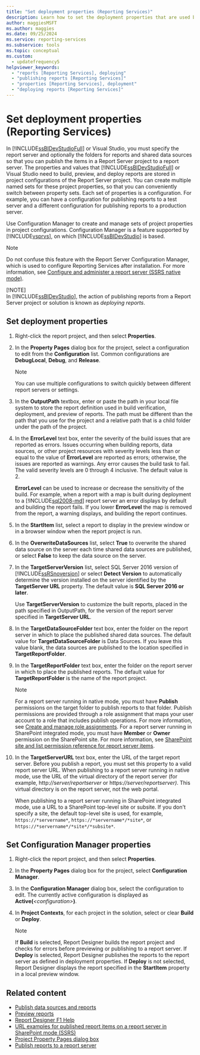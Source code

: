 ```yaml
---
title: "Set deployment properties (Reporting Services)"
description: Learn how to set the deployment properties that are used by SQL Server Data Tools (SSDT) or Visual Studio to build, preview, and deploy reports.
author: maggiesMSFT
ms.author: maggies
ms.date: 09/25/2024
ms.service: reporting-services
ms.subservice: tools
ms.topic: conceptual
ms.custom:
  - updatefrequency5
helpviewer_keywords:
  - "reports [Reporting Services], deploying"
  - "publishing reports [Reporting Services]"
  - "properties [Reporting Services], deployment"
  - "deploying reports [Reporting Services]"
---
```


# Set deployment properties (Reporting Services)

  In [!INCLUDE[ssBIDevStudioFull](../../includes/ssbidevstudiofull-md.md)] or Visual Studio, you must specify the report server and optionally the folders for reports and shared data sources so that you can publish the items in a Report Server project to a report server. The properties and values that [!INCLUDE[ssBIDevStudioFull](../../includes/ssbidevstudiofull-md.md)] or Visual Studio need to build, preview, and deploy reports are stored in project configurations of the Report Server project. You can create multiple named sets for these project properties, so that you can conveniently switch between property sets. Each set of properties is a configuration. For example, you can have a configuration for publishing reports to a test server and a different configuration for publishing reports to a production server.  
  
 Use Configuration Manager to create and manage sets of project properties in project configurations. Configuration Manager is a feature supported by [!INCLUDE[vsprvs](../../includes/vsprvs-md.md)], on which [!INCLUDE[ssBIDevStudio](../../includes/ssbidevstudio-md.md)] is based.  
  
> [!NOTE]  
> Do not confuse this feature with the Report Server Configuration Manager, which is used to configure Reporting Services after installation. For more information, see [Configure and administer a report server &#40;SSRS native mode&#41;](../../reporting-services/report-server/configure-and-administer-a-report-server-ssrs-native-mode.md).  
>
> [!NOTE]  
> In [!INCLUDE[ssBIDevStudio](../../includes/ssbidevstudio-md.md)], the action of publishing reports from a Report Server project or solution is known as *deploying reports*.  
  
## Set deployment properties
  
1. Right-click the report project, and then select **Properties**.  
  
2. In the **Property Pages** dialog box for the project, select a configuration to edit from the **Configuration** list. Common configurations are **DebugLocal**, **Debug**, and **Release**.  
  
    > [!NOTE]  
    > You can use multiple configurations to switch quickly between different report servers or settings.  
  
3. In the **OutputPath**  textbox, enter or paste the path in your local file system to store the report definition used in build verification, deployment, and preview of reports. The path must be different than the path that you use for the project and a relative path that is a child folder under the path of the project.  
  
4. In the **ErrorLevel**  text box, enter the severity of the build issues that are reported as errors. Issues occurring when building reports, data sources, or other project resources with severity levels less than or equal to the value of **ErrorLevel**  are reported as errors; otherwise, the issues are reported as warnings. Any error causes the build task to fail. The valid severity levels are 0 through 4 inclusive. The default value is 2.  
  
     **ErrorLevel** can be used to increase or decrease the sensitivity of the build. For example, when a report with a map is built during deployment to a [!INCLUDE[sql2008-md](../../includes/sql2008-md.md)] report server an error displays by default and building the report fails. If you lower **ErrorLevel** the map is removed from the report, a warning displays, and building the report continues.  
  
5. In the **StartItem**  list, select a report to display in the preview window or in a browser window when the report project is run.  
  
6. In the **OverwriteDataSources** list, select **True** to overwrite the shared data source on the server each time shared data sources are published, or select **False** to keep the data source on the server.  
  
7. In the **TargetServerVersion** list, select SQL Server 2016 version of [!INCLUDE[ssRSnoversion](../../includes/ssrsnoversion-md.md)] or select **Detect Version** to automatically determine the version installed on the server identified by the **TargetServer URL** property. The default value is **SQL Server 2016 or later**.  
  
     Use **TargetServerVersion** to customize the built reports, placed in the path specified in OutputPath, for the version of the report server specified in **TargetServer URL**.  
  
8. In the **TargetDataSourceFolder** text box, enter the folder on the report server in which to place the published shared data sources. The default value for **TargetDataSourceFolder** is Data Sources. If you leave this value blank, the data sources are published to the location specified in **TargetReportFolder**.  
  
9. In the **TargetReportFolder** text box, enter the folder on the report server in which to place the published reports. The default value for **TargetReportFolder**  is the name of the report project.  
  
    > [!NOTE]  
    > For a report server running in native mode, you must have **Publish** permissions on the target folder to publish reports to that folder. Publish permissions are provided through a role assignment that maps your user account to a role that includes publish operations. For more information, see [Create and manage role assignments](../../reporting-services/security/create-and-manage-role-assignments.md). For a report server running in SharePoint integrated mode, you must have **Member** or **Owner** permission on the SharePoint site. For more information, see [SharePoint site and list permission reference for report server items](../../reporting-services/security/sharepoint-site-and-list-permission-reference-for-report-server-items.md).  
  
10. In the **TargetServerURL** text box, enter the URL of the target report server. Before you publish a report, you must set this property to a valid report server URL. When publishing to a report server running in native mode, use the URL of the virtual directory of the report server (for example, http:*//server/reportserver* or https:*//server/reportserver)*. This virtual directory is on the report server, not the web portal.  
  
     When publishing to a report server running in SharePoint integrated mode, use a URL to a SharePoint top-level site or subsite. If you don't specify a site, the default top-level site is used, for example, `https://*servername*`, `https://*servername*/*site*`, or `https://*servername*/*site*/*subsite*`.  
  
## Set Configuration Manager properties  
  
1. Right-click the report project, and then select **Properties**.  
  
2. In the **Property Pages** dialog box for the project, select **Configuration Manager**.  
  
3. In the **Configuration Manager** dialog box, select the configuration to edit. The currently active configuration is displayed as **Active(***\<configuration>***)**.  
  
4. In **Project Contexts**, for each project in the solution, select or clear **Build** or **Deploy**.  
  
    > [!NOTE]  
    > If **Build** is selected, Report Designer builds the report project and checks for errors before previewing or publishing to a report server. If **Deploy** is selected, Report Designer publishes the reports to the report server as defined in deployment properties. If **Deploy** is not selected, Report Designer displays the report specified in the **StartItem** property in a local preview window.  
  
## Related content

- [Publish data sources and reports](../../reporting-services/reports/publishing-data-sources-and-reports.md)
- [Preview reports](../../reporting-services/reports/previewing-reports.md)
- [Report Designer F1 Help](../../reporting-services/tools/report-designer-f1-help.md)
- [URL examples for published report items on a report server in SharePoint mode &#40;SSRS&#41;](../../reporting-services/tools/url-examples-for-items-on-a-report-server-sharepoint-mode.md)
- [Project Property Pages dialog box](../../reporting-services/tools/project-property-pages-dialog-box.md)
- [Publish reports to a report server](../../reporting-services/reports/publishing-reports-to-a-report-server.md)
